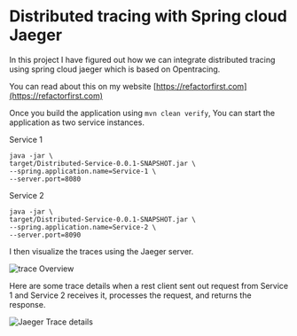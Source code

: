 # Distributed tracing with Spring cloud Jaeger

In this project I have figured out how we can integrate distributed tracing using spring cloud jaeger which is based on Opentracing. 

You can read about this on my website [https://refactorfirst.com](https://refactorfirst.com)

Once you build the application using `mvn clean verify`, You can start the application as two service instances. 

Service 1
```
java -jar \
target/Distributed-Service-0.0.1-SNAPSHOT.jar \
--spring.application.name=Service-1 \
--server.port=8080
```

Service 2
```
java -jar \
target/Distributed-Service-0.0.1-SNAPSHOT.jar \
--spring.application.name=Service-2 \
--server.port=8090
```


I then visualize the traces using the Jaeger server.

![trace Overview](../readme-images/jaeger-trace-overview.png)

Here are some trace details when a rest client sent out request from Service 1 and Service 2 receives it, processes the request, and returns the response.

![Jaeger Trace details](../readme-images/jaeger-trace-details.png)
